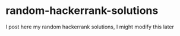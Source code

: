 # random-hackerrank-solutions
I post here my random hackerrank solutions, I might modify this later

